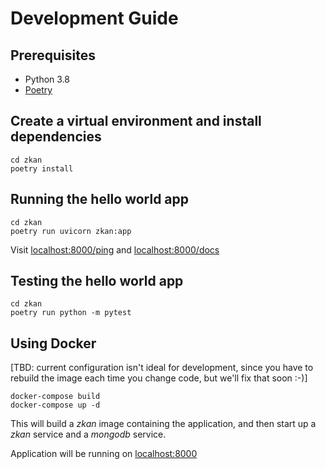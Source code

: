 # Development Guide

## Prerequisites

* Python 3.8
* [Poetry](https://python-poetry.org/)

## Create a virtual environment and install dependencies

```
cd zkan
poetry install
```

## Running the hello world app

```
cd zkan
poetry run uvicorn zkan:app
```

Visit [localhost:8000/ping](http://localhost:8000/ping) and
[localhost:8000/docs](http://localhost:8000/docs)

## Testing the hello world app

```
cd zkan
poetry run python -m pytest
```

## Using Docker

[TBD: current configuration isn't ideal for development, since you
have to rebuild the image each time you change code, but we'll fix
that soon :-)]

```
docker-compose build
docker-compose up -d
```

This will build a *zkan* image containing the application, and then
start up a *zkan* service and a *mongodb* service.

Application will be running on [localhost:8000](http://localhost:8000/docs)
